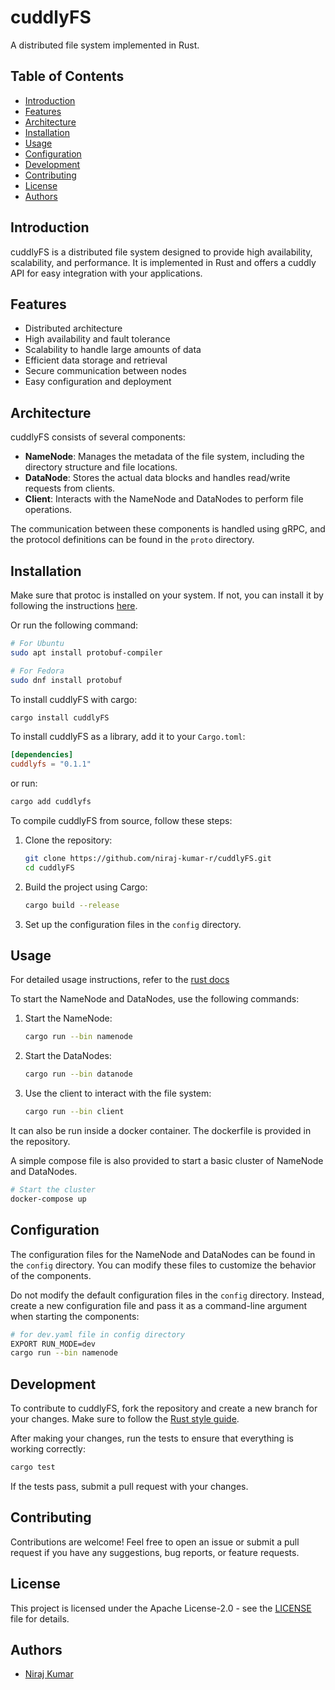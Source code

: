 # cuddlyFS

A distributed file system implemented in Rust.

## Table of Contents

-   [Introduction](#introduction)
-   [Features](#features)
-   [Architecture](#architecture)
-   [Installation](#installation)
-   [Usage](#usage)
-   [Configuration](#configuration)
-   [Development](#development)
-   [Contributing](#contributing)
-   [License](#license)
-   [Authors](#authors)

## Introduction

cuddlyFS is a distributed file system designed to provide high availability, scalability, and performance. It is implemented in Rust and offers a cuddly API for easy integration with your applications.

## Features

-   Distributed architecture
-   High availability and fault tolerance
-   Scalability to handle large amounts of data
-   Efficient data storage and retrieval
-   Secure communication between nodes
-   Easy configuration and deployment

## Architecture

cuddlyFS consists of several components:

-   **NameNode**: Manages the metadata of the file system, including the directory structure and file locations.
-   **DataNode**: Stores the actual data blocks and handles read/write requests from clients.
-   **Client**: Interacts with the NameNode and DataNodes to perform file operations.

The communication between these components is handled using gRPC, and the protocol definitions can be found in the `proto` directory.

## Installation

Make sure that protoc is installed on your system. If not, you can install it by following the instructions [here](https://grpc.io/docs/protoc-installation/).

Or run the following command:

```bash
# For Ubuntu
sudo apt install protobuf-compiler

# For Fedora
sudo dnf install protobuf
```

To install cuddlyFS with cargo:

```sh
cargo install cuddlyFS
```

To install cuddlyFS as a library, add it to your `Cargo.toml`:

```toml
[dependencies]
cuddlyfs = "0.1.1"
```

or run:

```sh
cargo add cuddlyfs
```

To compile cuddlyFS from source, follow these steps:

1. Clone the repository:

    ```sh
    git clone https://github.com/niraj-kumar-r/cuddlyFS.git
    cd cuddlyFS
    ```

2. Build the project using Cargo:

    ```sh
    cargo build --release
    ```

3. Set up the configuration files in the `config` directory.

## Usage

For detailed usage instructions, refer to the [rust docs](https://docs.rs/cuddlyfs/0.1.1/cuddlyfs/)

To start the NameNode and DataNodes, use the following commands:

1. Start the NameNode:

    ```sh
    cargo run --bin namenode
    ```

2. Start the DataNodes:

    ```sh
    cargo run --bin datanode
    ```

3. Use the client to interact with the file system:
    ```sh
    cargo run --bin client
    ```

It can also be run inside a docker container. The dockerfile is provided in the repository.

A simple compose file is also provided to start a basic cluster of NameNode and DataNodes.

```sh
# Start the cluster
docker-compose up
```

## Configuration

The configuration files for the NameNode and DataNodes can be found in the `config` directory. You can modify these files to customize the behavior of the components.

Do not modify the default configuration files in the `config` directory. Instead, create a new configuration file and pass it as a command-line argument when starting the components:

```sh
# for dev.yaml file in config directory
EXPORT RUN_MODE=dev
cargo run --bin namenode
```

## Development

To contribute to cuddlyFS, fork the repository and create a new branch for your changes. Make sure to follow the [Rust style guide](https://doc.rust-lang.org/1.0.0/style/).

After making your changes, run the tests to ensure that everything is working correctly:

```sh
cargo test
```

If the tests pass, submit a pull request with your changes.

## Contributing

Contributions are welcome! Feel free to open an issue or submit a pull request if you have any suggestions, bug reports, or feature requests.

## License

This project is licensed under the Apache License-2.0 - see the [LICENSE](LICENSE) file for details.

## Authors

-   [Niraj Kumar](https://github.com/niraj-kumar-r)
